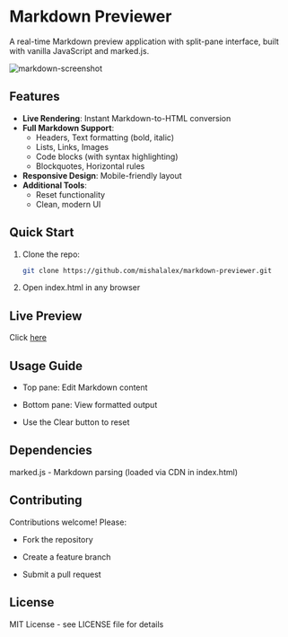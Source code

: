 # Markdown Previewer

A real-time Markdown preview application with split-pane interface, built with vanilla JavaScript and marked.js.

![markdown-screenshot](https://github.com/user-attachments/assets/0ac51379-ca4f-4883-8188-a17982ae8a58)


## Features

- **Live Rendering**: Instant Markdown-to-HTML conversion
- **Full Markdown Support**:
  - Headers, Text formatting (bold, italic)
  - Lists, Links, Images
  - Code blocks (with syntax highlighting)
  - Blockquotes, Horizontal rules
- **Responsive Design**: Mobile-friendly layout
- **Additional Tools**:
  - Reset functionality
  - Clean, modern UI

## Quick Start

1. Clone the repo:
   ```bash
   git clone https://github.com/mishalalex/markdown-previewer.git
   ```

2. Open index.html in any browser

## Live Preview

Click [here](https://markdown-previewer-fawn-tau.vercel.app/)


## Usage Guide

- Top pane: Edit Markdown content

- Bottom pane: View formatted output

- Use the Clear button to reset

## Dependencies

marked.js - Markdown parsing (loaded via CDN in index.html)

## Contributing

Contributions welcome! Please:

- Fork the repository

- Create a feature branch

- Submit a pull request

## License

MIT License - see LICENSE file for details
